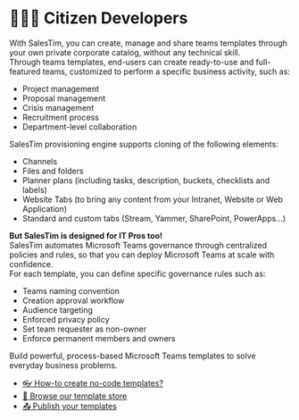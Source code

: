 # 🧙🏼‍♂️ Citizen Developers
<Classification level="public" />

With SalesTim, you can create, manage and share teams templates through your own private corporate catalog, without any technical skill.  
Through teams templates, end-users can create ready-to-use and full-featured teams, customized to perform a specific business activity, such as:
- Project management
- Proposal management
- Crisis management
- Recruitment process
- Department-level collaboration

SalesTim provisioning engine supports cloning of the following elements:
- Channels
- Files and folders
- Planner plans (including tasks, description, buckets, checklists and labels)
- Website Tabs (to bring any content from your Intranet, Website or Web Application)
- Standard and custom tabs (Stream, Yammer, SharePoint, PowerApps...)

**But SalesTim is designed for IT Pros too!**  
SalesTim automates Microsoft Teams governance through centralized policies and rules, so that you can deploy Microsoft Teams at scale with confidence.  
For each template, you can define specific governance rules such as:
- Teams naming convention
- Creation approval workflow
- Audience targeting
- Enforced privacy policy
- Set team requester as non-owner
- Enforce permanent members and owners

Build powerful, process-based Microsoft Teams templates to solve everyday business problems.  
* [👓 How-to create no-code templates?](/templates)
* [🧭 Browse our template store]()
* [📤 Publish your templates]()
